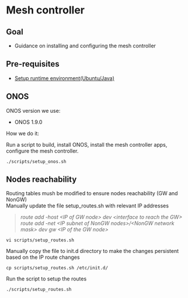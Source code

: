 # Mesh controller

## Goal
- Guidance on installing and configuring the mesh controller

## Pre-requisites
- [Setup runtime environment(Ubuntu/Java)](../setenv.md)

## ONOS

ONOS version we use:
- ONOS 1.9.0

How we do it:

Run a script to build, install ONOS, install the mesh controller apps, configure the mesh controller.
```
./scripts/setup_onos.sh
```

## Nodes reachability 

Routing tables mush be modified to ensure nodes reachability (GW and NonGW)<br>
Manually update the file setup_routes.sh with relevant IP addresses<br>
>*route add -host \<IP of GW node\> dev \<interface to reach the GW\>*<br>
>*route add -net \<IP subnet of NonGW nodes\>\/\<NonGW network mask\> dev <interface to reach the GW> gw \<IP of the GW node\>*
```
vi scripts/setup_routes.sh
```

Manually copy the file to init.d directory to make the changes persistent based on the IP route changes<br>
```
cp scripts/setup_routes.sh /etc/init.d/
```

Run the script to setup the routes
```
./scripts/setup_routes.sh
```

